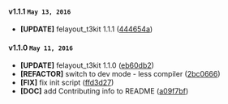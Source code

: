 #### v1.1.1 `May 13, 2016`
- **[UPDATE]** felayout_t3kit 1.1.1 ([444654a](https://github.com/t3kit/theme_t3kit_customizer/commit/444654a))

#### v1.1.0 `May 11, 2016`
- **[UPDATE]** felayout_t3kit 1.1.0 ([eb60db2](https://github.com/t3kit/theme_t3kit_customizer/commit/eb60db2))
- **[REFACTOR]** switch to dev mode - less compiler ([2bc0666](https://github.com/t3kit/theme_t3kit_customizer/commit/2bc0666))
- **[FIX]** fix init script ([ffd3d27](https://github.com/t3kit/theme_t3kit_customizer/commit/ffd3d27))
- **[DOC]** add Contributing info to README ([a09f7bf](https://github.com/t3kit/theme_t3kit_customizer/commit/a09f7bf))

